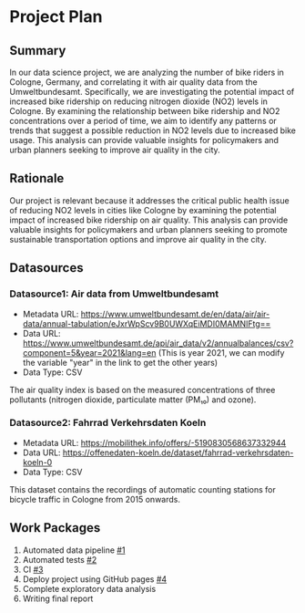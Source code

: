 # Project Plan

## Summary

<!-- Describe your data science project in max. 5 sentences. -->
In our data science project, we are analyzing the number of bike riders in Cologne, Germany, and correlating it with air quality data from the Umweltbundesamt. Specifically, we are investigating the potential impact of increased bike ridership on reducing nitrogen dioxide (NO2) levels in Cologne. By examining the relationship between bike ridership and NO2 concentrations over a period of time, we aim to identify any patterns or trends that suggest a possible reduction in NO2 levels due to increased bike usage. This analysis can provide valuable insights for policymakers and urban planners seeking to improve air quality in the city.

## Rationale

<!-- Outline the impact of the analysis, e.g. which pains it solves. -->
Our project is relevant because it addresses the critical public health issue of reducing NO2 levels in cities like Cologne by examining the potential impact of increased bike ridership on air quality. This analysis can provide valuable insights for policymakers and urban planners seeking to promote sustainable transportation options and improve air quality in the city.

## Datasources

<!-- Describe each datasources you plan to use in a section. Use the prefic "DatasourceX" where X is the id of the datasource. -->


### Datasource1: Air data from Umweltbundesamt
* Metadata URL: https://www.umweltbundesamt.de/en/data/air/air-data/annual-tabulation/eJxrWpScv9B0UWXqEiMDI0MAMNIFtg==
* Data URL: https://www.umweltbundesamt.de/api/air_data/v2/annualbalances/csv?component=5&year=2021&lang=en (This is year 2021, we can modify the variable "year" in the link to get the other years)
* Data Type: CSV

The air quality index is based on the measured concentrations of three pollutants (nitrogen dioxide, particulate matter (PM₁₀) and ozone). 


### Datasource2: Fahrrad Verkehrsdaten Koeln
* Metadata URL: https://mobilithek.info/offers/-5190830568637332944
* Data URL: https://offenedaten-koeln.de/dataset/fahrrad-verkehrsdaten-koeln-0
* Data Type: CSV

This dataset contains the recordings of automatic counting stations for bicycle traffic in Cologne from 2015 onwards.

## Work Packages

<!-- List of work packages ordered sequentially, each pointing to an issue with more details. -->

1. Automated data pipeline [#1][i1]
2. Automated tests [#2][i2]
3. CI [#3][i3]
4. Deploy project using GitHub pages [#4][i4]
5. Complete exploratory data analysis
6. Writing final report

[i1]: https://github.com/leoreinmann/2023-amse-template/issues/1
[i2]: https://github.com/leoreinmann/2023-amse-template/issues/2
[i3]: https://github.com/leoreinmann/2023-amse-template/issues/3
[i4]: https://github.com/leoreinmann/2023-amse-template/issues/4
[i5]: https://github.com/leoreinmann/2023-amse-template/issues/5
[i6]: https://github.com/leoreinmann/2023-amse-template/issues/6